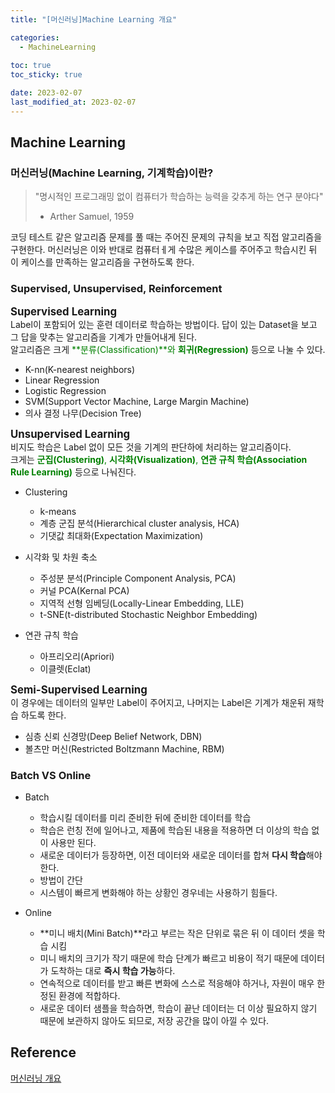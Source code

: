 ```yaml
---
title: "[머신러닝]Machine Learning 개요" 

categories: 
  - MachineLearning
  
toc: true
toc_sticky: true

date: 2023-02-07
last_modified_at: 2023-02-07
---
```


## Machine Learning

### 머신러닝(Machine Learning, 기계학습)이란?  

> "명시적인 프로그래밍 없이 컴퓨터가 학습하는 능력을 갖추게 하는 연구 분야다"
> - Arther Samuel, 1959

코딩 테스트 같은 알고리즘 문제를 풀 때는 주어진 문제의 규칙을 보고 직접 알고리즘을 구현한다. 머신러닝은 이와 반대로 컴퓨터ㅔ게 수많은 케이스를 주어주고 학습시킨 뒤 이 케이스를 만족하는 알고리즘을 구현하도록 한다.

### Supervised, Unsupervised, Reinforcement

<span style = "font-size:120%">**Supervised Learning**</span>    
Label이 포함되어 있는 훈련 데이터로 학습하는 방법이다. 답이 있는 Dataset을 보고 그 답을 맞추는 알고리즘을 기계가 만들어내게 된다.   
알고리즘은 크게 <span style = "color:green">**분류(Classification)**와 **회귀(Regression)**</span> 등으로 나눌 수 있다.

- K-nn(K-nearest neighbors)
- Linear Regression
- Logistic Regression
- SVM(Support Vector Machine, Large Margin Machine)
- 의사 결정 나무(Decision Tree)

<span style = "font-size:120%">**Unsupervised Learning**</span>    
비지도 학습은 Label 없이 모든 것을 기계의 판단하에 처리하는 알고리즘이다.   
크게는 <span style = "color:green">**군집(Clustering)**, **시각화(Visualization)**, **연관 규칙 학습(Association Rule Learning)**</span> 등으로 나눠진다.

- Clustering
    - k-means
    - 계층 군집 분석(Hierarchical cluster analysis, HCA)
    - 기댓값 최대화(Expectation Maximization)
    
- 시각화 및 차원 축소
    - 주성분 분석(Principle Component Analysis, PCA)
    - 커널 PCA(Kernal PCA)
    - 지역적 선형 임베딩(Locally-Linear Embedding, LLE)
    - t-SNE(t-distributed Stochastic Neighbor Embedding)

-  연관 규칙 학습
    - 아프리오리(Apriori)
    - 이클렛(Eclat)

<span style = "font-size:120%">**Semi-Supervised Learning**</span>    
이 경우에는 데이터의 일부만 Label이 주어지고, 나머지는 Label은 기계가 채운뒤 재학습 하도록 한다. 

- 심층 신뢰 신경망(Deep Belief Network, DBN)
- 볼츠만 머신(Restricted Boltzmann Machine, RBM)



### Batch VS Online

- Batch
    - 학습시킬 데이터를 미리 준비한 뒤에 준비한 데이터를 학습
    - 학습은 런칭 전에 일어나고, 제품에 학습된 내용을 적용하면 더 이상의 학습 없이 사용만 된다.
    - 새로운 데이터가 등장하면, 이전 데이터와 새로운 데이터를 합쳐 **다시 학습**해야한다.
    - 방법이 간단
    - 시스템이 빠르게 변화해야 하는 상황인 경우네는 사용하기 힘들다.

- Online
    - **미니 배치(Mini Batch)**라고 부르는 작은 단위로 묶은 뒤 이 데이터 셋을 학습 시킴
    - 미니 배치의 크기가 작기 때문에 학습 단계가 빠르고 비용이 적기 때문에 데이터가 도착하는 대로 **즉시 학습 가능**하다.
    - 연속적으로 데이터를 받고 빠른 변화에 스스로 적응해야 하거나, 자원이 매우 한정된 환경에 적합하다.
    - 새로운 데이터 샘플을 학습하면, 학습이 끝난 데이터는 더 이상 필요하지 않기 때문에 보관하지 않아도 되므로, 저장 공간을 많이 아낄 수 있다.

## Reference
[머신러닝 개요]("https://yngie-c.github.io/machine%20learning/2020/02/19/overview/")
